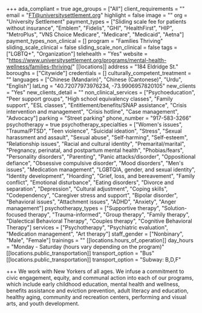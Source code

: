 +++
ada_compliant = true
age_groups = ["All"]
client_requirements = ""
email = "FT@universitysettlement.org"
highlight = false
image = ""
org = "University Settlement"
payment_types = ["Sliding scale fee for patients without insurance", "Emblem", "Fidelis", "GHI", "HealthFirst", "HIP", "MetroPlus", "VNS Choice Medicare", "Medicare", "Medicaid", "Aetna"]
payment_types_non_clinical = []
program = "Families Thriving"
sliding_scale_clinical = false
sliding_scale_non_clinical = false
tags = ["LGBTQ+", "Organization"]
telehealth = "Yes"
website = "https://www.universitysettlement.org/programs/mental-health-wellness/families-thriving/"
[[locations]]
address = "184 Eldridge St."
boroughs = ["Citywide"]
credentials = []
culturally_competent_treatment = ""
languages = ["Chinese (Mandarin)", "Chinese (Cantonese)", "Urdu", "English"]
latLng = "40.72077973976234, -73.9906957820105"
new_clients = "Yes"
new_clients_detail = ""
non_clinical_services = ["Psychoeducation", "Peer support groups", "High school equivalency classes", "Family support", "ESL classes", "Entitlement/benefits/SNAP assistance", "Crisis intervention and management", "Crisis hotline", "Case management", "Advocacy"]
parking = "Street parking"
phone_number = "917-583-3266"
psychotherapy = true
psychotherapy_specialties = ["Women's issues", "Trauma/PTSD", "Teen violence", "Suicidal ideation", "Stress", "Sexual harassment and assault", "Sexual abuse", "Self-harming", "Self-esteem", "Relationship issues", "Racial and cultural identity", "Premarital/marital", "Pregnancy, perinatal, and postpartum mental health", "Phobias/fears", "Personality disorders", "Parenting", "Panic attacks/disorder", "Oppositional defiance", "Obsessive compulsive disorder", "Mood disorders", "Men's issues", "Medication management", "LGBTQIA, gender, and sexual identity", "Identity development", "Hoarding", "Grief, loss, and bereavement", "Family conflict", "Emotional disturbance", "Eating disorders", "Divorce and separation", "Depression", "Cultural adjustment", "Coping skills", "Codependency", "Caregiver stress and support", "Bipolar disorder", "Behavioral issues", "Attachment issues", "ADHD", "Anxiety", "Anger management"]
psychotherapy_types = ["Supportive therapy", "Solution-focused therapy", "Trauma-informed", "Group therapy", "Family therapy", "Dialectical Behavioral Therapy", "Couples therapy", "Cognitive Behavioral Therapy"]
services = ["Psychotherapy", "Psychiatric evaluation", "Medication management", "Art therapy"]
staff_gender = ["Nonbinary", "Male", "Female"]
trainings = ""
[[locations.hours_of_operation]]
day_hours = "Monday - Saturday (hours vary depending on the program)"
[[locations.public_transportation]]
transport_option = "Bus"
[[locations.public_transportation]]
transport_option = "Subway: B,D,F"

+++
We work with New Yorkers of all ages. We infuse a commitment to civic engagement, equity, and communal action into each of our programs, which include early childhood education, mental health and wellness, benefits assistance and eviction prevention, adult literacy and education, healthy aging, community and recreation centers, performing and visual arts, and youth development.